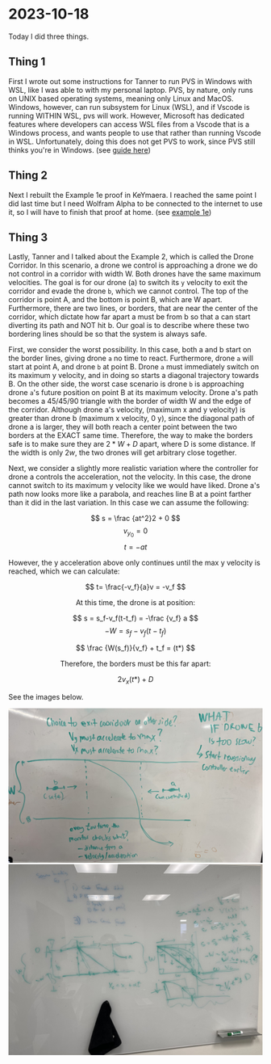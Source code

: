 # 2023-10-18

Today I did three things.

## Thing 1

First I wrote out some instructions for Tanner to run PVS in Windows with WSL,
like I was able to with my personal laptop. PVS, by nature, only runs on UNIX
based operating systems, meaning only Linux and MacOS. Windows, however, can run
subsystem for Linux (WSL), and if Vscode is running WITHIN WSL, pvs will work.
However, Microsoft has dedicated features where developers can access WSL files
from a Vscode that is a Windows process, and wants people to use that rather
than running Vscode in WSL. Unfortunately, doing this does not get PVS to work,
since PVS still thinks you're in Windows. (see [guide here](../pages/pvs-on-windows.md))

## Thing 2

Next I rebuilt the Example 1e proof in KeYmaera. I reached the same point I did
last time but I need Wolfram Alpha to be connected to the internet to use it, so
I will have to finish that proof at home. (see [example 1e](/pages/Example1e.md))

## Thing 3

Lastly, Tanner and I talked about the Example 2, which is called the Drone
Corridor. In this scenario, a drone we control is approaching a drone we do not
control in a corridor with width W. Both drones have the same maximum
velocities. The goal is for our drone (a) to switch its `y` velocity to exit the
corridor and evade the drone `b`, which we cannot control. The top of the corridor
is point A, and the bottom is point B, which are W apart. Furthermore, there are
two lines, or borders, that are near the center of the corridor, which dictate
how far apart a must be from b so that a can start diverting its path and NOT
hit b. Our goal is to describe where these two bordering lines should be so that
the system is always safe.

First, we consider the worst possibility. In this case, both a and b start on
the border lines, giving drone `a` no time to react. Furthermore, drone `a` will
start at point A, and drone `b` at point B. Drone `a` must immediately switch on
its maximum y velocity, and in doing so starts a diagonal trajectory towards B.
On the other side, the worst case scenario is drone `b` is approaching drone
`a`'s future position on point B at its maximum velocity. Drone a's path becomes
a 45/45/90 triangle with the border of width W and the edge of the corridor.
Although drone a's velocity, (maximum x and y velocity) is greater than drone b
(maximum x velocity, 0 y), since the diagonal path of drone a is larger, they
will both reach a center point between the two borders at the EXACT same time.
Therefore, the way to make the borders safe is to make sure they are $2*W + D$
apart, where D is some distance. If the width is only $2w$, the two drones will
get arbitrary close together.

Next, we consider a slightly more realistic variation where the controller for
drone a controls the acceleration, not the velocity. In this case, the drone
cannot switch to its maximum y velocity like we would have liked. Drone a's path
now looks more like a parabola, and reaches line B at a point farther than it
did in the last variation. In this case we can assume the following:

$$ s = \frac {at^2}2 + 0 $$
$$ v_{y_0} = 0$$
$$ t = -at $$

However, the y acceleration above only continues until the max y velocity is
reached, which we can calculate:

$$ t= \frac{-v_f}{a}v = -v_f $$

<center>At this time, the drone is at position: </center>

$$ s = s_f-v_f(t-t_f) = -\frac {v_f} a $$
$$ -W = s_f-v_f(t-t_f) $$

$$ \frac {W(s_f)}{v_f} + t_f = (t*) $$

<center> Therefore, the borders must be this far apart: </center>

$$ 2v_x(t*) + D $$

See the images below.

![drawing 1](../assets/RTA_Examples/example_2/Example2Whiteboard1.jpg)
![whiteboard 2](../assets/RTA_Examples/example_2/Example2Whiteboard2.jpeg)
